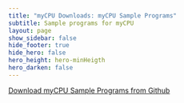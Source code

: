 ```yaml
---
title: "myCPU Downloads: myCPU Sample Programs"
subtitle: Sample programs for myCPU
layout: page
show_sidebar: false
hide_footer: true
hide_hero: false
hero_height: hero-minHeigth
hero_darken: false
---
```


<a class="button is-primary is-light" href="https://github.com/mylabpcb/myCPU/tree/master/Programs/Basic_ISA" target="_blank">Download myCPU Sample Programs from Github</a>